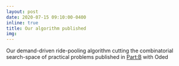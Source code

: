 ```yaml
---
layout: post
date: 2020-07-15 09:10:00-0400
inline: true
title: Our algorithm published
img:
---
```



Our demand-driven ride-pooling algorithm cutting the combinatorial search-space of practical problems published in [Part:B](https://doi.org/10.1016/j.trb.2018.12.001) with Oded
